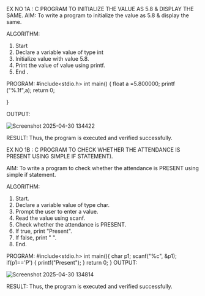 EX NO 1A : C PROGRAM TO INITIALIZE THE VALUE AS 5.8 & DISPLAY THE 
SAME. 
AIM: 
To write a program to initialize the value as 5.8 & display the same. 
 
ALGORITHM: 
1. Start 
2. Declare a variable value of type int 
3. Initialize value with value 5.8. 
4. Print the value of value using printf. 
5. End . 
 
 
PROGRAM: 
#include<stdio.h> 
int main() 
{ 
float a =5.800000; 
printf ("%.1f",a); 
return 0; 
 
} 
 
OUTPUT: 



![Screenshot 2025-04-30 134422](https://github.com/user-attachments/assets/9486c48c-a1de-4ff8-b230-93d71e48d4f0)


 
RESULT: 
Thus, the program is executed and verified successfully.











EX NO 1B : C PROGRAM TO CHECK WHETHER THE ATTENDANCE IS PRESENT 
USING SIMPLE IF STATEMENT). 
 
AIM: 
To write a program to check whether the attendance is PRESENT using simple if statement. 
 
ALGORITHM: 
1. Start. 
2. Declare a variable value of type char. 
3. Prompt the user to enter a value. 
4. Read the value using scanf. 
5. Check whether the attendance is PRESENT. 
6. If true, print "Present". 
7. If false, print " ". 
8. End. 
 
PROGRAM: 
#include<stdio.h> 
int main(){ 
char p1; 
scanf("%c", &p1); 
if(p1=='P') 
{ 
printf("Present"); 
} 
return 0; 
} 
OUTPUT: 
 


![Screenshot 2025-04-30 134814](https://github.com/user-attachments/assets/3898b71d-b465-45e2-96cb-ef3abba68551)

 
RESULT: 
Thus, the program is executed and verified successfully. 
